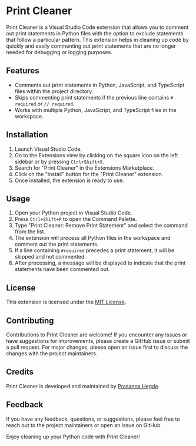 # Print Cleaner

Print Cleaner is a Visual Studio Code extension that allows you to comment out print statements in Python files with the option to exclude statements that follow a particular pattern. This extension helps in cleaning up code by quickly and easily commenting out print statements that are no longer needed for debugging or logging purposes.

## Features

- Comments out print statements in Python, JavaScript, and TypeScript files within the project directory.
- Skips commenting print statements if the previous line contains `# required` or `// required`.
- Works with multiple Python, JavaScript, and TypeScript files in the workspace.

## Installation

1. Launch Visual Studio Code.
2. Go to the Extensions view by clicking on the square icon on the left sidebar or by pressing `Ctrl+Shift+X`.
3. Search for "Print Cleaner" in the Extensions Marketplace.
4. Click on the "Install" button for the "Print Cleaner" extension.
5. Once installed, the extension is ready to use.

## Usage

1. Open your Python project in Visual Studio Code.
2. Press `Ctrl+Shift+P` to open the Command Palette.
3. Type "Print Cleaner: Remove Print Statement" and select the command from the list.
4. The extension will process all Python files in the workspace and comment out the print statements.
5. If a line containing `#required` precedes a print statement, it will be skipped and not commented.
6. After processing, a message will be displayed to indicate that the print statements have been commented out.

## License

This extension is licensed under the [MIT License](LICENSE).

## Contributing

Contributions to Print Cleaner are welcome! If you encounter any issues or have suggestions for improvements, please create a GitHub issue or submit a pull request. For major changes, please open an issue first to discuss the changes with the project maintainers.

## Credits

Print Cleaner is developed and maintained by [Prasanna Hegde](https://github.com/HegdePrasanna).

## Feedback

If you have any feedback, questions, or suggestions, please feel free to reach out to the project maintainers or open an issue on GitHub.

Enjoy cleaning up your Python code with Print Cleaner!
